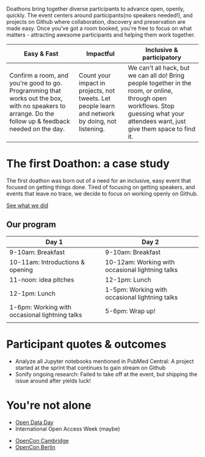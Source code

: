 <!-- Note: This page is intended to describe doathons & sell the idea. Selling to potential hosts here, rather than to attendees. CTA is to get people to look at the guide & host. -->

Doathons bring together diverse participants to advance open, openly, quickly. The event centers around participants(no speakers needed!), and projects on Github where collaboration, discovery and preservation are made easy. Once you've got a room booked, you're free to focus on what matters - attracting awesome participants and helping them work together.

| Easy & Fast | Impactful | Inclusive & participatory |
| --- | --- | --- |
| Confirm a room, and you're good to go. Programming that works out the box, with no speakers to arrange. Do the follow up & feedback needed on the day. | Count your impact in projects, not tweets. Let people learn and network by doing, not listening. | We can't all hack, but we can all do! Bring people together in the room, or online, through open workflows. Stop guessing what your attendees want, just give them space to find it. |

# The first Doathon: a case study

The first doathon was born out of a need for an inclusive, easy event that focused on getting things done. Tired of focusing on getting speakers, and events that leave no trace, we decide to focus on working openly on Github.

[See what we did](https://github.com/sparcopen/Open-Research-doathon/issues)

## Our program

| Day 1                                          | Day 2                                            |
|------------------------------------------------|--------------------------------------------------|
| 9-10am: Breakfast                              | 9-10am: Breakfast                                |
| 10-11am: Introductions & opening               | 10-12am: Working with occasional lightning talks |
| 11-noon: idea pitches                          | 12-1pm: Lunch                                    |
| 12-1pm: Lunch                                  | 1-5pm: Working with occasional lightning talks   |
| 1-6pm: Working with occasional lightning talks | 5-6pm: Wrap up!                                  |
|                                                |                                                  |

# Participant quotes & outcomes

* Analyze all Jupyter notebooks mentioned in PubMed Central: A project started at the sprint that continues to gain stream on Github
* Sonify ongoing research: Failed to take off at the event, but shipping the issue around after yields luck!

# You're not alone

* [Open Data Day](https://github.com/sparcopen/Open-Research-doathon)
* International Open Access Week (maybe)
<!-- * Ones Daniel knows -->
* [OpenCon Cambridge](https://github.com/OpenConCam/OpenConCam/issues/15)
* [OpenCon Berlin](http://www.opencon2017.org/opencon_2017_to_be_held_in_berlin_germany_on_november_11_13)
<!-- * [Add your event](link to a guide explaining how) -->
